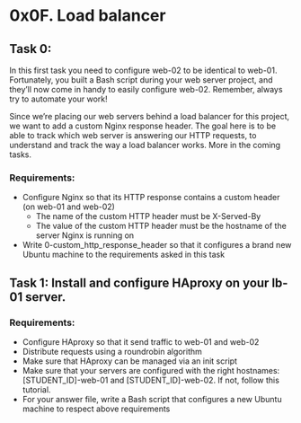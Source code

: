 # 0x0F. Load balancer

## Task 0:
In this first task you need to configure web-02 to be identical to web-01. Fortunately, you built a Bash script during your web server project, and they’ll now come in handy to easily configure web-02. Remember, always try to automate your work!

Since we’re placing our web servers behind a load balancer for this project, we want to add a custom Nginx response header. The goal here is to be able to track which web server is answering our HTTP requests, to understand and track the way a load balancer works. More in the coming tasks.

### Requirements:
- Configure Nginx so that its HTTP response contains a custom header (on web-01 and web-02)
	- The name of the custom HTTP header must be X-Served-By
	- The value of the custom HTTP header must be the hostname of the server Nginx is running on
- Write 0-custom_http_response_header so that it configures a brand new Ubuntu machine to the requirements asked in this task


## Task 1: Install and configure HAproxy on your lb-01 server.
### Requirements:
- Configure HAproxy so that it send traffic to web-01 and web-02
- Distribute requests using a roundrobin algorithm
- Make sure that HAproxy can be managed via an init script
- Make sure that your servers are configured with the right hostnames: [STUDENT_ID]-web-01 and [STUDENT_ID]-web-02. If not, follow this tutorial.
- For your answer file, write a Bash script that configures a new Ubuntu machine to respect above requirements
